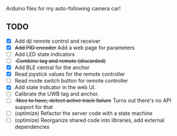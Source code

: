 Arduino files for my auto-following camera car!


## TODO
- [x] Add dji remote control and receiver
- [x] <s>Add PID encoder</s> Add a web page for parameters
- [ ] Add LED state indicators
- [ ] <s> Combine tag and remote (discarded)</s>
- [x] Add BLE central for the anchor
- [x] Read joystick values for the remote controller
- [ ] Read mode switch button for remote controller
- [x] Add state indicator in the web UI.
- [ ] Calibrate the UWB tag and anchor.
- [ ] <s> Nice to have, detect active track failure</s> Turns out there's no API support for that
- [ ] (optimize) Refactor the server code with a state machine
- [ ] (optimize) Reorganize shared code into libraries, add external dependencies 
